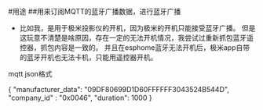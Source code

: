 #用途
##用来订阅MQTT的蓝牙广播数据，进行蓝牙广播
- 比如我，是用于极米投影仪的开机，因为极米的开机只能接受蓝牙广播。
但是这玩意不清楚是啥原因，存在一定的无法开机情况，我尝试过重新抓包蓝牙遥控器，抓包内容是一致的。
并且在esphome蓝牙无法开机后，极米app自带的蓝牙开机也无法卡机，只能用遥控器开机。

mqtt json格式

{
  "manufacturer_data": "09DF80699D1D60FFFFFF3043524B544D",
  "company_id" : "0x0046",
  "duration": 1000
}

